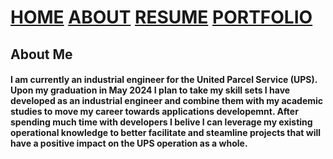 # [HOME](https://dusty91487.github.io/dusty91487.gethub.io)                     [ABOUT](https://dusty91487.github.io/dusty91487.gethub.io/about)      [RESUME](https://dusty91487.github.io/dusty91487.gethub.io/resume)      [PORTFOLIO](https://dusty91487.github.io/dusty91487.gethub.io/portfolio)
## About Me
#### I am currently an industrial engineer for the United Parcel Service (UPS). Upon my graduation in May 2024 I plan to take my skill sets I have developed as an industrial engineer and combine them with my academic studies to move my career towards applications developemnt. After spending much time with developers I belive I can leverage my existing operational knowledge to better facilitate and steamline projects that will have a positive impact on the UPS operation as a whole.
